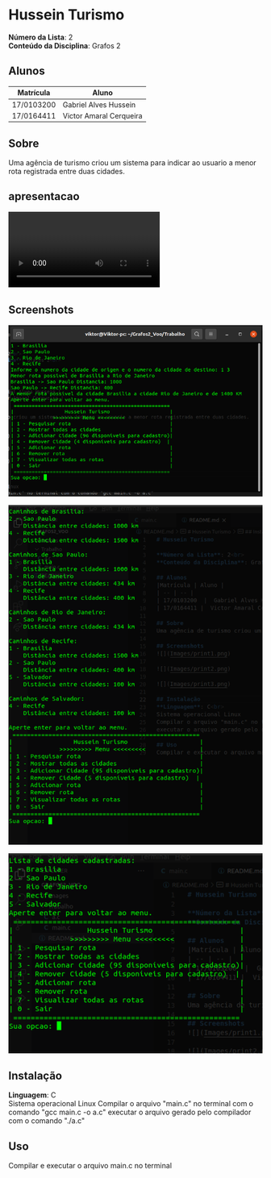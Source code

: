 # Hussein Turismo

**Número da Lista**: 2<br>
**Conteúdo da Disciplina**: Grafos 2<br>

## Alunos
|Matrícula | Aluno |
| -- | -- |
| 17/0103200  |  Gabriel Alves Hussein |
| 17/0164411 |  Victor Amaral Cerqueira |

## Sobre 
Uma agência de turismo criou um sistema para indicar ao usuario a menor rota registrada entre duas cidades.

## apresentacao

![](assets/video/apresentacao.mp4)

## Screenshots

![](assets/Images/print1.png)

![](assets/Images/print2.png)

![](assets/Images/print3.png)

## Instalação 
**Linguagem**: C<br>
Sistema operacional Linux
Compilar o arquivo "main.c" no terminal com o comando "gcc main.c -o a.c"
executar o arquivo gerado pelo compilador com o comando "./a.c"

## Uso 
Compilar e executar o arquivo main.c no terminal